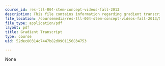 ```yaml
---
course_id: res-tll-004-stem-concept-videos-fall-2013
description: This file contains information regarding gradient transcript.
file_location: /coursemedia/res-tll-004-stem-concept-videos-fall-2013/52dec80314c7447b82d0901156834753_MITRES_TLL-004F13_Gradient.pdf
file_type: application/pdf
layout: pdf
title: Gradient Transcript
type: course
uid: 52dec80314c7447b82d0901156834753

---
```

None